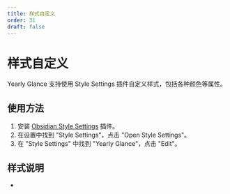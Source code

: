 ```yaml
---
title: 样式自定义
order: 31
draft: false
---
```


# 样式自定义

Yearly Glance 支持使用 Style Settings 插件自定义样式，包括各种颜色等属性。

## 使用方法

1. 安装 [Obsidian Style Settings](https://obsidian.md/plugins?id=obsidian-style-settings) 插件。
2. 在设置中找到 "Style Settings"，点击 "Open Style Settings"。
3. 在 "Style Settings" 中找到 "Yearly Glance"，点击 "Edit"。


## 样式说明

- 

